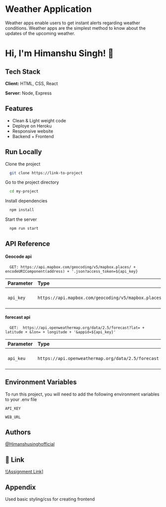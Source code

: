 # Weather Application

Weather apps enable users to get instant alerts regarding weather conditions. Weather apps are the simplest method to know about the updates of the upcoming weather.

# Hi, I'm Himanshu Singh! 👋

## Tech Stack

**Client:** HTML, CSS, React

**Server:** Node, Express

## Features

- Clean & Light weight code
- Deploye on Heroku
- Responsive website
- Backend + Frontend

## Run Locally

Clone the project

```bash
  git clone https://link-to-project
```

Go to the project directory

```bash
  cd my-project
```

Install dependencies

```bash
  npm install
```

Start the server

```bash
  npm run start
```

## API Reference

#### Geocode api

```http
  GET: https://api.mapbox.com/geocoding/v5/mapbox.places/ + encodeURIComponent(address) + '.json?access_token=${api_key}
```

| Parameter | Type                                                 | Description                    |
| :-------- | :--------------------------------------------------- | :----------------------------- |
| `api_key` | `https://api.mapbox.com/geocoding/v5/mapbox.places/` | **Required**. api_key to fetch |

#### forecast api

```http
  GET:  https://api.openweathermap.org/data/2.5/forecast?lat= + latitude + &lon= + longitude + '&appid=${api_key}'
```

| Parameter | Type                                               | Description                    |
| :-------- | :------------------------------------------------- | :----------------------------- |
| `api_keu` | `https://api.openweathermap.org/data/2.5/forecast` | **Required**. api_key to fetch |

## Environment Variables

To run this project, you will need to add the following environment variables to your .env file

`API_KEY`

`WEB_URL`

## Authors

[@Himanshusinghofficial](https://github.com/Himanshusinghofficial)

## 🔗 Link

[![Assignment Link]](https://iauro-weather-app.herokuapp.com/)

## Appendix

Used basic styling/css for creating frontend
